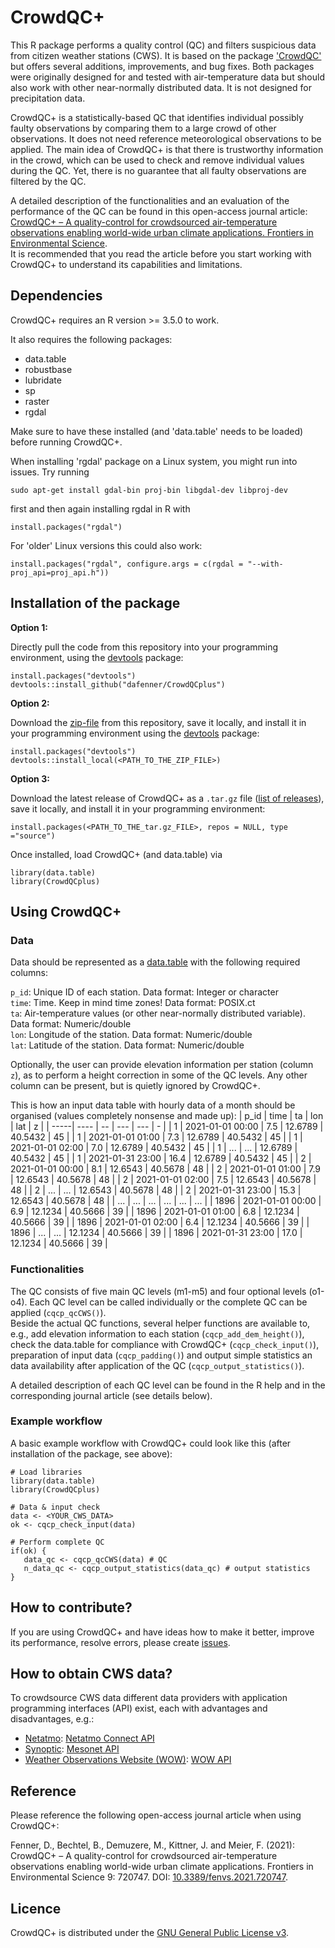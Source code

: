 # CrowdQC+

This R package performs a quality control (QC) and filters suspicious data from citizen weather stations (CWS). It is based on the package ['CrowdQC'](http://dx.doi.org/10.14279/depositonce-6740.3) but offers several additions, improvements, and bug fixes. Both packages were originally designed for and tested with air-temperature data but should also work with other near-normally distributed data. It is not designed for precipitation data.

CrowdQC+ is a statistically-based QC that identifies individual possibly faulty observations by comparing them to a large crowd of other observations. It does not need reference meteorological observations to be applied. The main idea of CrowdQC+ is that there is trustworthy information in the crowd, which can be used to check and remove individual values during the QC. Yet, there is no guarantee that all faulty observations are filtered by the QC.

A detailed description of the functionalities and an evaluation of the performance of the QC can be found in this open-access journal article: [CrowdQC+ – A quality-control for crowdsourced air-temperature observations enabling world-wide urban climate applications. Frontiers in Environmental Science](https://doi.org/10.3389/fenvs.2021.720747).<br>
It is recommended that you read the article before you start working with CrowdQC+ to understand its capabilities and limitations.

## Dependencies
CrowdQC+ requires an R version >= 3.5.0 to work.

It also requires the following packages: 
- data.table
- robustbase
- lubridate
- sp
- raster
- rgdal

Make sure to have these installed (and 'data.table' needs to be loaded) before running CrowdQC+.

When installing 'rgdal' package on a Linux system, you might run into issues. Try running 
```
sudo apt-get install gdal-bin proj-bin libgdal-dev libproj-dev
```

first and then again installing rgdal in R with 
```
install.packages("rgdal")
```

For 'older' Linux versions this could also work: 
```
install.packages("rgdal", configure.args = c(rgdal = "--with-proj_api=proj_api.h"))
```

## Installation of the package

**Option 1:**

Directly pull the code from this repository into your programming environment, using the [devtools](https://devtools.r-lib.org/) package:

```
install.packages("devtools")
devtools::install_github("dafenner/CrowdQCplus")
```

**Option 2:**

Download the [zip-file](https://github.com/dafenner/CrowdQCplus/archive/refs/heads/master.zip) from this repository, save it locally, and install it in your programming environment using the [devtools](https://devtools.r-lib.org/) package:
```
install.packages("devtools")
devtools::install_local(<PATH_TO_THE_ZIP_FILE>)
```

**Option 3:**

Download the latest release of CrowdQC+ as a `.tar.gz` file ([list of releases](https://github.com/dafenner/CrowdQCplus/releases)), save it locally, and install it in your programming environment:
```
install.packages(<PATH_TO_THE_tar.gz_FILE>, repos = NULL, type ="source")
```

Once installed, load CrowdQC+ (and data.table) via

```
library(data.table)
library(CrowdQCplus)
```

## Using CrowdQC+
### Data
Data should be represented as a [data.table](https://CRAN.R-project.org/package=data.table) with the following required columns:

`p_id`: Unique ID of each station. Data format: Integer or character<br>
`time`: Time. Keep in mind time zones! Data format: POSIX.ct<br>
`ta`: Air-temperature values (or other near-normally distributed variable). Data format: Numeric/double<br>
`lon`: Longitude of the station. Data format: Numeric/double<br>
`lat`: Latitude of the station. Data format: Numeric/double<br>

Optionally, the user can provide elevation information per station (column `z`), as to perform a height correction in some of the QC levels.
Any other column can be present, but is quietly ignored by CrowdQC+.

This is how an input data table with hourly data of a month should be organised (values completely nonsense and made up):
| p_id | time | ta | lon | lat | z |
| -----| ---- | -- | --- | --- | - |
| 1 | 2021-01-01 00:00 | 7.5 | 12.6789 | 40.5432 | 45 |
| 1 | 2021-01-01 01:00 | 7.3 | 12.6789 | 40.5432 | 45 |
| 1 | 2021-01-01 02:00 | 7.0 | 12.6789 | 40.5432 | 45 |
| 1 | ... | ... | 12.6789 | 40.5432 | 45 |
| 1 | 2021-01-31 23:00 | 16.4 | 12.6789 | 40.5432 | 45 |
| 2 | 2021-01-01 00:00 | 8.1 | 12.6543 | 40.5678 | 48 |
| 2 | 2021-01-01 01:00 | 7.9 | 12.6543 | 40.5678 | 48 |
| 2 | 2021-01-01 02:00 | 7.5 | 12.6543 | 40.5678 | 48 |
| 2 | ... | ... | 12.6543 | 40.5678 | 48 |
| 2 | 2021-01-31 23:00 | 15.3 | 12.6543 | 40.5678 | 48 |
| ... | ... | ... | ... | ... | ... |
| 1896 | 2021-01-01 00:00 | 6.9 | 12.1234 | 40.5666 | 39 |
| 1896 | 2021-01-01 01:00 | 6.8 | 12.1234 | 40.5666 | 39 |
| 1896 | 2021-01-01 02:00 | 6.4 | 12.1234 | 40.5666 | 39 |
| 1896 | ... | ... | 12.1234 | 40.5666 | 39 |
| 1896 | 2021-01-31 23:00 | 17.0 | 12.1234 | 40.5666 | 39 |


### Functionalities
The QC consists of five main QC levels (m1-m5) and four optional levels (o1-o4). Each QC level can be called individually or the complete QC can be applied (`cqcp_qcCWS()`). <br>
Beside the actual QC functions, several helper functions are available to, e.g., add elevation information to each station (`cqcp_add_dem_height()`), check the data.table for compliance with CrowdQC+ (`cqcp_check_input()`), preparation of input data (`cqcp_padding()`) and output simple statistics an data availability after application of the QC (`cqcp_output_statistics()`).

A detailed description of each QC level can be found in the R help and in the corresponding journal article (see details below).

### Example workflow
A basic example workflow with CrowdQC+ could look like this (after installation of the package, see above):
```
# Load libraries
library(data.table)
library(CrowdQCplus)

# Data & input check
data <- <YOUR_CWS_DATA>
ok <- cqcp_check_input(data)

# Perform complete QC
if(ok) {
   data_qc <- cqcp_qcCWS(data) # QC   
   n_data_qc <- cqcp_output_statistics(data_qc) # output statistics
}
```

## How to contribute?
If you are using CrowdQC+ and have ideas how to make it better, improve its performance, resolve errors, please create [issues](https://github.com/dafenner/CrowdQCplus/issues).

## How to obtain CWS data?
To crowdsource CWS data different data providers with application programming interfaces (API) exist, each with advantages and disadvantages, e.g.:
- [Netatmo](https://www.netatmo.com/): [Netatmo Connect API](https://dev.netatmo.com/)
- [Synoptic](https://synopticdata.com/): [Mesonet API](https://developers.synopticdata.com/mesonet/)
- [Weather Observations Website (WOW)](https://www.wow.metoffice.gov.uk/): [WOW API](https://mowowprod.portal.azure-api.net/)

## Reference
Please reference the following open-access journal article when using CrowdQC+:

Fenner, D., Bechtel, B., Demuzere, M., Kittner, J. and Meier, F. (2021): CrowdQC+ – A quality-control for crowdsourced air-temperature observations enabling world-wide urban climate applications. Frontiers in Environmental Science 9: 720747. DOI: [10.3389/fenvs.2021.720747](https://doi.org/10.3389/fenvs.2021.720747).

## Licence
CrowdQC+ is distributed under the [GNU General Public License v3](http://www.gnu.org/licenses/gpl-3.0.en.html).

